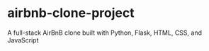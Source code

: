 # airbnb-clone-project
A full-stack AirBnB clone built with Python, Flask, HTML, CSS, and JavaScript
